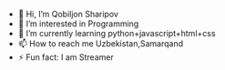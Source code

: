 - 👋 Hi, I’m Qobiljon Sharipov
- 👀 I’m interested in Programming
- 🌱 I’m currently learning python+javascript+html+css
- 📫 How to reach me Uzbekistan,Samarqand
- ⚡ Fun fact: I am Streamer

<!---
QobiljonSharipov/QobiljonSharipov is a ✨ special ✨ repository because its `README.md` (this file) appears on your GitHub profile.
You can click the Preview link to take a look at your changes.
--->
